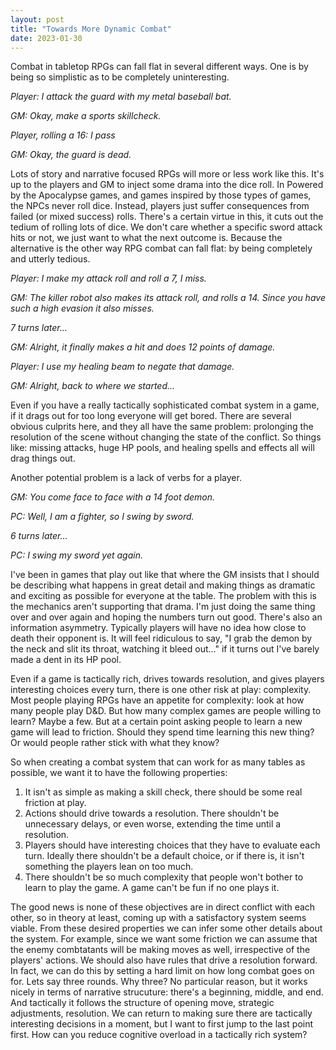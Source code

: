```yaml
---
layout: post
title: "Towards More Dynamic Combat"
date: 2023-01-30
---
```


Combat in tabletop RPGs can fall flat in several different ways. One is by being so simplistic as to be completely uninteresting.

*Player: I attack the guard with my metal baseball bat.*

*GM: Okay, make a sports skillcheck.*

*Player, rolling a 16: I pass*

*GM: Okay, the guard is dead.*

Lots of story and narrative focused RPGs will more or less work like this. It's up to the players and GM to inject some drama into the dice roll. In Powered by the Apocalypse games, and games inspired by those types of games, the NPCs never roll dice. Instead, players just suffer consequences from failed (or mixed success) rolls. There's a certain virtue in this, it cuts out the tedium of rolling lots of dice. We don't care whether a specific sword attack hits or not, we just want to what the next outcome is. Because the alternative is the other way RPG combat can fall flat: by being completely and utterly tedious.

*Player: I make my attack roll and roll a 7, I miss.*

*GM: The killer robot also makes its attack roll, and rolls a 14. Since you have such a high evasion it also misses.*

*7 turns later...*

*GM: Alright, it finally makes a hit and does 12 points of damage.*

*Player: I use my healing beam to negate that damage.*

*GM: Alright, back to where we started...*

Even if you have a really tactically sophisticated combat system in a game, if it drags out for too long everyone will get bored. There are several obvious culprits here, and they all have the same problem: prolonging the resolution of the scene without changing the state of the conflict. So things like: missing attacks, huge HP pools, and healing spells and effects all will drag things out.

Another potential problem is a lack of verbs for a player.

*GM: You come face to face with a 14 foot demon.*

*PC: Well, I am a fighter, so I swing by sword.*

*6 turns later...*

*PC: I swing my sword yet again.*

I've been in games that play out like that where the GM insists that I should be describing what happens in great detail and making things as dramatic and exciting as possible for everyone at the table. The problem with this is the mechanics aren't supporting that drama. I'm just doing the same thing over and over again and hoping the numbers turn out good. There's also an information asymmetry. Typically players will have no idea how close to death their opponent is. It will feel ridiculous to say, "I grab the demon by the neck and slit its throat, watching it bleed out..." if it turns out I've barely made a dent in its HP pool.

Even if a game is tactically rich, drives towards resolution, and gives players interesting choices every turn, there is one other risk at play: complexity. Most people playing RPGs have an appetite for complexity: look at how many people play D&D. But how many complex games are people willing to learn? Maybe a few. But at a certain point asking people to learn a new game will lead to friction. Should they spend time learning this new thing? Or would people rather stick with what they know?

So when creating a combat system that can work for as many tables as possible, we want it to have the following properties:

1. It isn't as simple as making a skill check, there should be some real friction at play.
2. Actions should drive towards a resolution. There shouldn't be unnecessary delays, or even worse, extending the time until a resolution.
3. Players should have interesting choices that they have to evaluate each turn. Ideally there shouldn't be a default choice, or if there is, it isn't something the players lean on too much.
4. There shouldn't be so much complexity that people won't bother to learn to play the game. A game can't be fun if no one plays it.

The good news is none of these objectives are in direct conflict with each other, so in theory at least, coming up with a satisfactory system seems viable. From these desired properties we can infer some other details about the system. For example, since we want some friction we can assume that the enemy combtatants will be making moves as well, irrespective of the players' actions. We should also have rules that drive a resolution forward. In fact, we can do this by setting a hard limit on how long combat goes on for. Lets say three rounds. Why three? No particular reason, but it works nicely in terms of narrative strucuture: there's a beginning, middle, and end. And tactically it follows the structure of opening move, strategic adjustments, resolution. We can return to making sure there are tactically interesting decisions in a moment, but I want to first jump to the last point first. How can you reduce cognitive overload in a tactically rich system?


